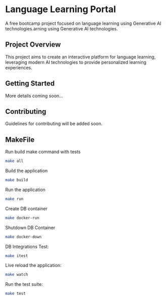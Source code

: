 # Language Learning Portal

A free bootcamp project focused on language learning using Generative AI technologies.arning using Generative AI technologies.

## Project Overview

This project aims to create an interactive platform for language learning, leveraging modern AI technologies to provide personalized learning experiences.

## Getting Started

More details coming soon...

## Contributing

Guidelines for contributing will be added soon.

## MakeFile

Run build make command with tests
```bash
make all
```

Build the application
```bash
make build
```

Run the application
```bash
make run
```
Create DB container
```bash
make docker-run
```

Shutdown DB Container
```bash
make docker-down
```

DB Integrations Test:
```bash
make itest
```

Live reload the application:
```bash
make watch
```

Run the test suite:
```bash
make test